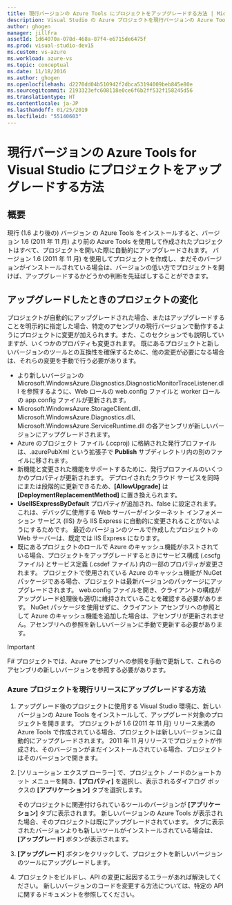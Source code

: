 ```yaml
---
title: 現行バージョンの Azure Tools にプロジェクトをアップグレードする方法 | Microsoft Docs
description: Visual Studio の Azure プロジェクトを現行バージョンの Azure Tools にアップグレードする方法について説明します。
author: ghogen
manager: jillfra
assetId: 1d64070a-078d-468a-87f4-e6715de6475f
ms.prod: visual-studio-dev15
ms.custom: vs-azure
ms.workload: azure-vs
ms.topic: conceptual
ms.date: 11/18/2016
ms.author: ghogen
ms.openlocfilehash: d2270dd04b510942f2dbca53194009beb845e80e
ms.sourcegitcommit: 2193323efc608118e0ce6f6b2ff532f158245d56
ms.translationtype: HT
ms.contentlocale: ja-JP
ms.lasthandoff: 01/25/2019
ms.locfileid: "55140603"
---
```

# <a name="how-to-upgrade-projects-to-the-current-version-of-the-azure-tools-for-visual-studio"></a>現行バージョンの Azure Tools for Visual Studio にプロジェクトをアップグレードする方法
## <a name="overview"></a>概要
現行 (1.6 より後の) バージョン の Azure Tools をインストールすると、バージョン 1.6 (2011 年 11 月) より前の Azure Tools を使用して作成されたプロジェクトはすべて、プロジェクトを開いた際に自動的にアップグレードされます。 バージョン 1.6 (2011 年 11 月) を使用してプロジェクトを作成し、まだそのバージョンがインストールされている場合は、バージョンの低い方でプロジェクトを開けば、アップグレードするかどうかの判断を先延ばしすることができます。

## <a name="how-your-project-changes-when-you-upgrade-it"></a>アップグレードしたときのプロジェクトの変化
プロジェクトが自動的にアップグレードされた場合、またはアップグレードすることを明示的に指定した場合、特定のアセンブリの現行バージョンで動作するようにプロジェクトに変更が加えられます。また、このセクションでも説明していますが、いくつかのプロパティも変更されます。 既にあるプロジェクトと新しいバージョンのツールとの互換性を確保するために、他の変更が必要になる場合は、それらの変更を手動で行う必要があります。

* より新しいバージョンの Microsoft.WindowsAzure.Diagnostics.DiagnosticMonitorTraceListener.dll を参照するように、Web ロールの web.config ファイルと worker ロールの app.config ファイルが更新されます。
* Microsoft.WindowsAzure.StorageClient.dll、Microsoft.WindowsAzure.Diagnostics.dll、Microsoft.WindowsAzure.ServiceRuntime.dll の各アセンブリが新しいバージョンにアップグレードされます。
* Azure のプロジェクト ファイル (.ccproj) に格納された発行プロファイルは、.azurePubXml という拡張子で **Publish** サブディレクトリ内の別のファイルに移されます。
* 新機能と変更された機能をサポートするために、発行プロファイルのいくつかのプロパティが更新されます。 デプロイされたクラウド サービスを同時にまたは段階的に更新できるため、**[AllowUpgrade]** は **[DeploymentReplacementMethod]** に置き換えられます。
* **UseIISExpressByDefault** プロパティが追加され、false に設定されます。これは、デバッグに使用する Web サーバーがインターネット インフォメーション サービス (IIS) から IIS Express に自動的に変更されることがないようにするためです。 最近のバージョンのツールで作成したプロジェクトの Web サーバーは、既定では IIS Express になります。
* 既にあるプロジェクトのロールで Azure のキャッシュ機能がホストされている場合、プロジェクトをアップグレードするときにサービス構成 (.cscfg ファイル) とサービス定義 (.csdef ファイル) 内の一部のプロパティが変更されます。 プロジェクトで使用されている Azure のキャッシュ機能が NuGet パッケージである場合、プロジェクトは最新バージョンのパッケージにアップグレードされます。 web.config ファイルを開き、クライアントの構成がアップグレード処理後も適切に維持されていることを確認する必要があります。 NuGet パッケージを使用せずに、クライアント アセンブリへの参照として Azure のキャッシュ機能を追加した場合は、アセンブリが更新されません。アセンブリへの参照を新しいバージョンに手動で更新する必要があります。

> [!IMPORTANT]
> F# プロジェクトでは、Azure アセンブリへの参照を手動で更新して、これらのアセンブリの新しいバージョンを参照する必要があります。
>
>

### <a name="how-to-upgrade-an-azure-project-to-the-current-release"></a>Azure プロジェクトを現行リリースにアップグレードする方法
1. アップグレード後のプロジェクトに使用する Visual Studio 環境に、新しいバージョンの Azure Tools をインストールして、アップグレード対象のプロジェクトを開きます。 プロジェクトが 1.6 (2011 年 11 月) リリース未満の Azure Tools で作成されている場合、プロジェクトは新しいバージョンに自動的にアップグレードされます。 2011 年 11 月リリースでプロジェクトが作成され、そのバージョンがまだインストールされている場合、プロジェクトはそのバージョンで開きます。
2. [ソリューション エクスプ ローラー] で、プロジェクト ノードのショートカット メニューを開き、**[プロパティ]** を選択し、表示されるダイアログ ボックスの **[アプリケーション]** タブを選択します。

    そのプロジェクトに関連付けられているツールのバージョンが **[アプリケーション]** タブに表示されます。 新しいバージョンの Azure Tools が表示された場合、そのプロジェクトは既にアップグレードされています。 タブに表示されたバージョンよりも新しいツールがインストールされている場合は、 **[アップグレード]** ボタンが表示されます。
3. **[アップグレード]** ボタンをクリックして、プロジェクトを新しいバージョンのツールにアップグレードします。
4. プロジェクトをビルドし、API の変更に起因するエラーがあれば解決してください。 新しいバージョンのコードを変更する方法については、特定の API に関するドキュメントを参照してください。
